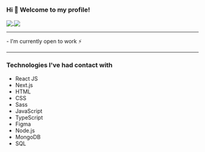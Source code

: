 ### Hi 👋 Welcome to my profile!

<a href="https://github.com/anuraghazra/github-readme-stats">
  <img align="center" src="https://github-readme-stats.vercel.app/api?username=marceometry&hide=contribs,prs,issues&show_icons=true&theme=nord" />
</a>
<a href="https://github.com/anuraghazra/github-readme-stats">
  <img align="center" src="https://github-readme-stats.vercel.app/api/top-langs?username=marceometry&layout=compact&theme=nord" />
</a>

<hr>
- I'm currently open to work ⚡
<hr>

### Technologies I've had contact with
<ul>
  <li>React JS</li>
  <li>Next.js</li>
  <li>HTML</li>
  <li>CSS</li>
  <li>Sass</li>
  <li>JavaScript</li>
  <li>TypeScript</li>
  <li>Figma</li>
  <li>Node.js</li>
  <li>MongoDB</li>
  <li>SQL</li>
</ul>
